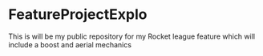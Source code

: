 # FeatureProjectExplo
This is will be my public repository for my Rocket league feature which will include a boost and aerial mechanics

